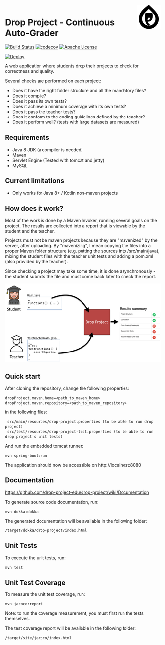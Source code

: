 <img width="77px" height="77px" align="right" src="docs/dp_logo.png"/>

# Drop Project - Continuous Auto-Grader

[![Build Status](https://travis-ci.org/drop-project-edu/drop-project.svg?branch=master)](https://travis-ci.org/drop-project-edu/drop-project)
[![codecov](https://codecov.io/gh/drop-project-edu/drop-project/branch/master/graph/badge.svg)](https://codecov.io/gh/drop-project-edu/drop-project)
[![Apache License](https://img.shields.io/badge/license-Apache%20License%202.0-blue.svg)](http://www.apache.org/licenses/LICENSE-2.0)

[![Deploy](https://www.herokucdn.com/deploy/button.svg)](https://heroku.com/deploy?template=https://github.com/drop-project-edu/drop-project)


A web application where students drop their projects to check for correctness and quality.

Several checks are performed on each project:
* Does it have the right folder structure and all the mandatory files?
* Does it compile?
* Does it pass its own tests?
* Does it achieve a minimum coverage with its own tests?
* Does it pass the teacher tests?
* Does it conform to the coding guidelines defined by the teacher?
* Does it perform well? (tests with large datasets are measured)

## Requirements

* Java 8 JDK (a compiler is needed)
* Maven
* Servlet Engine (Tested with tomcat and jetty)
* MySQL

## Current limitations

* Only works for Java 8+ / Kotlin non-maven projects

## How does it work?

Most of the work is done by a Maven Invoker, running several goals on the project. 
The results are collected into a report that is viewable by the student and the teacher.

Projects must not be maven projects because they are "mavenized" by the server, after uploading. 
By "mavenizing", I mean copying the files into a proper Maven folder structure (e.g. putting the sources 
into /src/main/java), mixing the student files with the teacher unit tests and adding a pom.xml 
(also provided by the teacher). 

Since checking a project may take some time, it is done asynchronously - the student submits the file and must come 
back later to check the report.

![How DP works](docs/how_dp_works.png)

## Quick start

After cloning the repository, change the following properties:

    dropProject.maven.home=<path_to_maven_home>
    dropProject.maven.repository=<path_to_maven_repository>

in the following files:

     src/main/resources/drop-project.properties (to be able to run drop project)
     src/test/resources/drop-project-test.properties (to be able to run drop project's unit tests)
    
And run the embedded tomcat runner:

    mvn spring-boot:run
    
The application should now be accessible on http://localhost:8080

## Documentation

https://github.com/drop-project-edu/drop-project/wiki/Documentation

To generate source code documentation, run:

    mvn dokka:dokka

The generated documentation will be available in the following folder:

    /target/dokka/drop-project/index.html

## Unit Tests

To execute the unit tests, run:

    mvn test

## Unit Test Coverage

To measure the unit test coverage, run:

    mvn jacoco:report

Note: to run the coverage measurement, you must first run the tests themselves.

The test coverage report will be available in the following folder:

    /target/site/jacoco/index.html
